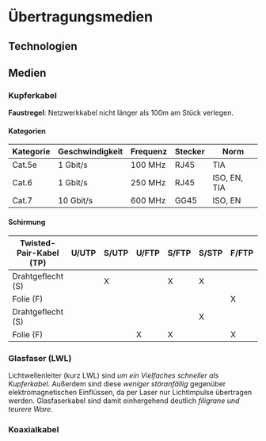 # Übertragungsmedien

## Technologien

## Medien

### Kupferkabel
**Faustregel**: Netzwerkkabel nicht länger als 100m am Stück verlegen.

#### Kategorien
| Kategorie | Geschwindigkeit | Frequenz | Stecker | Norm         |
|-----------|-----------------|----------|---------|--------------|
| Cat.5e    | 1 Gbit/s        | 100 MHz  | RJ45    | TIA          |
| Cat.6     | 1 Gbit/s        | 250 MHz  | RJ45    | ISO, EN, TIA |
| Cat.7     | 10 Gbit/s       | 600 MHz  | GG45    | ISO, EN      |

#### Schirmung
| Twisted-Pair-Kabel (TP) | U/UTP | S/UTP | U/FTP | S/FTP | S/STP | F/FTP | SF/FTP |
| ----------------------- | ----- | ----- | ----- | ----- | ----- | ----- | ------ |
| Drahtgeflecht (S)       |       | X     |       | X     | X     |       | X      |
| Folie (F)               |       |       |       |       |       | X     | X      |
| Drahtgeflecht (S)       |       |       |       |       | X     |       |        |
| Folie (F)               |       |       | X     | X     |       | X     | X      |

### Glasfaser (LWL)
Lichtwellenleiter (kurz LWL) sind *um ein Vielfaches schneller als Kupferkabel*. Außerdem sind diese *weniger störanfällig* gegenüber elektromagnetischen Einflüssen, da per Laser nur Lichtimpulse übertragen werden. Glasfaserkabel sind damit einhergehend deutlich *filigrane und teurere Ware*.

### Koaxialkabel
